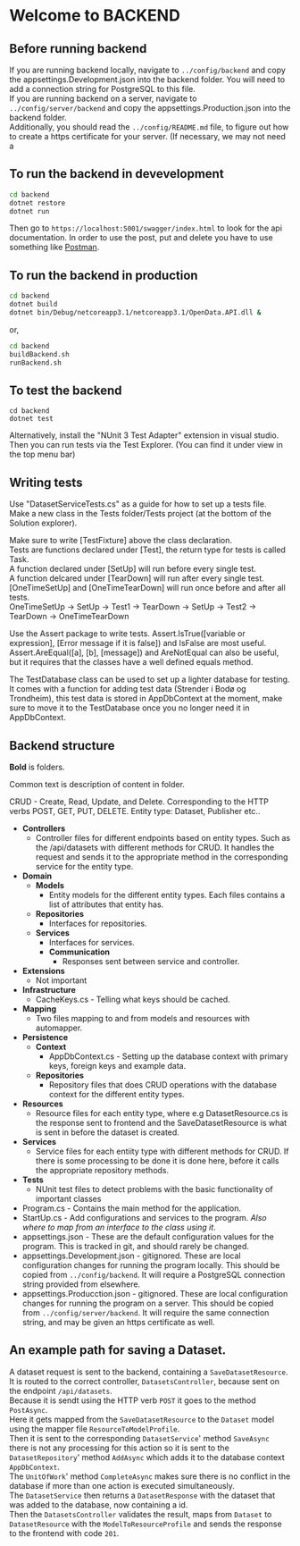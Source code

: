 # Welcome to BACKEND

## Before running backend
If you are running backend locally, navigate to `../config/backend` and copy the appsettings.Development.json into the backend folder. 
You will need to add a connection string for PostgreSQL to this file.   
If you are running backend on a server, navigate to `../config/server/backend` and copy the appsettings.Production.json into the backend folder.  
Additionally, you should read the `../config/README.md` file, to figure out how to create a https certificate for your server. (If necessary, we may not need a 

## To run the backend in devevelopment
```bash
cd backend
dotnet restore
dotnet run
```
Then go to ```https://localhost:5001/swagger/index.html``` to look for the api documentation. 
In order to use the post, put and delete you have to use something like [Postman](https://www.postman.com/downloads/).

## To run the backend in production
```bash
cd backend
dotnet build
dotnet bin/Debug/netcoreapp3.1/netcoreapp3.1/OpenData.API.dll &
```
or,  
```bash
cd backend
buildBackend.sh
runBackend.sh
```

## To test the backend

```
cd backend
dotnet test
```

Alternatively, install the "NUnit 3 Test Adapter" extension in visual studio.
Then you can run tests via the Test Explorer. (You can find it under view in the top menu bar)

## Writing tests
Use "DatasetServiceTests.cs" as a guide for how to set up a tests file.  
Make a new class in the Tests folder/Tests project (at the bottom of the Solution explorer).  

Make sure to write [TestFixture] above the class declaration.  
Tests are functions declared under [Test], the return type for tests is called Task.  
A function declared under [SetUp] will run before every single test.  
A function delcared under [TearDown] will run after every single test.  
[OneTimeSetUp] and [OneTimeTearDown] will run once before and after all tests.  
OneTimeSetUp -> SetUp -> Test1 -> TearDown -> SetUp -> Test2 -> TearDown -> OneTimeTearDown  

Use the Assert package to write tests. Assert.IsTrue([variable or expression], [Error message if it is false]) and IsFalse are most useful. Assert.AreEqual([a], [b], [message]) and AreNotEqual can also be useful, but it requires that the classes have a well defined equals method.  

The TestDatabase class can be used to set up a lighter database for testing.  
It comes with a function for adding test data (Strender i Bodø og Trondheim), this test data is stored in AppDbContext at the moment, make sure to move it to the TestDatabase once you no longer need it in AppDbContext.

## Backend structure
__Bold__ is folders.

Common text is description of content in folder.

CRUD - Create, Read, Update, and Delete. Corresponding to the HTTP verbs POST, GET, PUT, DELETE. 
Entity type: Dataset, Publisher etc..

* __Controllers__
  * Controller files for different endpoints based on entity types. Such as the /api/datasets with different methods for CRUD. It handles the request and sends it to the appropriate method in the corresponding service for the entity type.
* __Domain__
  * __Models__
    * Entity models for the different entity types. Each files contains a list of attributes that entity has.
  * __Repositories__
    * Interfaces for repositories.
  * __Services__
    * Interfaces for services.
    * __Communication__
      * Responses sent between service and controller.
* __Extensions__
  * Not important
* __Infrastructure__
  * CacheKeys.cs - Telling what keys should be cached.
* __Mapping__
  * Two files mapping to and from models and resources with automapper.
* __Persistence__
  * __Context__
    * AppDbContext.cs - Setting up the database context with primary keys, foreign keys and example data.
  * __Repositories__
    * Repository files that does CRUD operations with the database context for the different entity types. 
* __Resources__ 
  * Resource files for each entity type, where e.g DatasetResource.cs is the response sent to frontend and the SaveDatasetResource is what is sent in before the dataset is created.
* __Services__
  * Service files for each entiity type with different methods for CRUD. If there is some processing to be done it is done here, before it calls the appropriate repository methods.
* __Tests__
  * NUnit test files to detect problems with the basic functionality of important classes
* Program.cs - Contains the main method for the application.
* StartUp.cs - Add configurations and services to the program. _Also where to map from an interface to the class using it_.
* appsettings.json - These are the default configuration values for the program. This is tracked in git, and should rarely be changed.
* appsettings.Development.json - gitignored. These are local configuration changes for running the program locally. This should be copied from `../config/backend`. It will require a PostgreSQL connection string provided from elsewhere.
* appsettings.Producction.json - gitignored. These are local configuration changes for running the program on a server. This should be copied from `../config/server/backend`. It will require the same connection string, and may be given an https certificate as well.

## An example path for saving a Dataset.
A dataset request is sent to the backend, containing a `SaveDatasetResource`.  
It is routed to the correct controller, `DatasetsController`, because sent on the endpoint `/api/datasets`.  
Because it is sendt using the HTTP verb `POST` it goes to the method `PostAsync`.  
Here it gets mapped from the `SaveDatasetResource` to the `Dataset` model using the mapper file `ResourceToModelProfile`.  
Then it is sent to the corresponding `DatasetService`' method `SaveAsync` there is not any processing for this action so it is sent to the `DatasetRepository`' method `AddAsync` which adds it to the database context `AppDbContext`.  
The `UnitOfWork`' method `CompleteAsync` makes sure there is no conflict in the database if more than one action is executed simultaneously.  
The `DatasetService` then returns a `DatasetResponse` with the dataset that was added to the database, now containing a id.  
Then the `DatasetsController` validates the result, maps from `Dataset` to `DatasetResource` with the `ModelToResourceProfile` and sends the response to the frontend with code `201`. 
